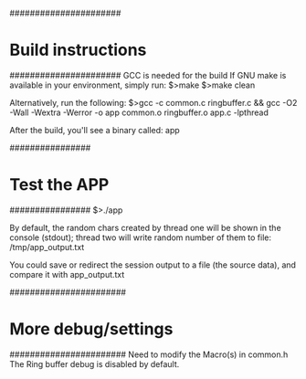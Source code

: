######################
# Build instructions #
######################
GCC is needed for the build
If GNU make is available in your environment, simply run:
$>make
$>make clean

Alternatively, run the following:
$>gcc -c common.c ringbuffer.c && gcc -O2 -Wall -Wextra -Werror -o app common.o ringbuffer.o app.c -lpthread

After the build, you'll see a binary called: app

################
# Test the APP #
################
$>./app

By default, the random chars created by thread one will be shown in the console (stdout);
thread two will write random number of them to file: /tmp/app_output.txt

You could save or redirect the session output to a file (the source data), and compare it with app_output.txt

#######################
# More debug/settings #
#######################
Need to modify the Macro(s) in common.h
The Ring buffer debug is disabled by default.